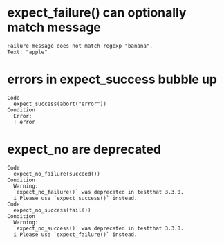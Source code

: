 # expect_failure() can optionally match message

    Failure message does not match regexp "banana".
    Text: "apple"

# errors in expect_success bubble up

    Code
      expect_success(abort("error"))
    Condition
      Error:
      ! error

# expect_no are deprecated

    Code
      expect_no_failure(succeed())
    Condition
      Warning:
      `expect_no_failure()` was deprecated in testthat 3.3.0.
      i Please use `expect_success()` instead.
    Code
      expect_no_success(fail())
    Condition
      Warning:
      `expect_no_success()` was deprecated in testthat 3.3.0.
      i Please use `expect_failure()` instead.

